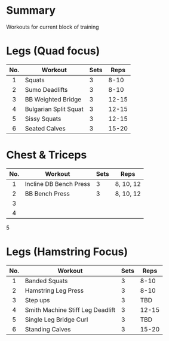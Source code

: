 # Summary
Workouts for current block of training

# Legs (Quad focus)

No. | Workout | Sets | Reps
:---: | --- | --- | ---
1 | Squats | 3 | 8-10
2 | Sumo Deadlifts | 3 | 8-10
3 | BB Weighted Bridge | 3 | 12-15
4 | Bulgarian Split Squat | 3 | 12-15
5 | Sissy Squats | 3 | 12-15
6 | Seated Calves | 3 | 15-20


# Chest & Triceps

No. | Workout | Sets | Reps
:---: | --- | --- | ---
1 | Incline DB Bench Press | 3 | 8, 10, 12
2 | BB Bench Press | 3 | 8, 10, 12
3 |
4 |
5

# Legs (Hamstring Focus)
No. | Workout | Sets | Reps
:---: | --- | --- | ---
1 | Banded Squats | 3 | 8-10
2 | Hamstring Leg Press | 3 | 8-10
3 | Step ups | 3 | TBD
4 | Smith Machine Stiff Leg Deadlift | 3 | 12-15
5 | Single Leg Bridge Curl | 3 | TBD
6 | Standing Calves | 3 | 15-20
